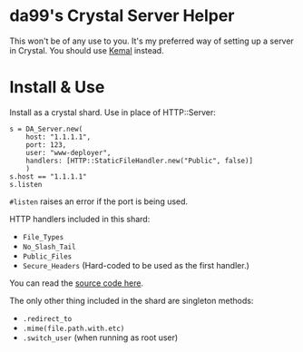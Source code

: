 
da99's Crystal Server Helper
============================

This won't be of any use to you. It's my preferred
way of setting up a server in Crystal. You should
use [Kemal](https://kemalcr.com/) instead.


Install & Use
============

Install as a crystal shard. Use in place of HTTP::Server:

```crystal
s = DA_Server.new(
    host: "1.1.1.1",
    port: 123,
    user: "www-deployer",
    handlers: [HTTP::StaticFileHandler.new("Public", false)]
    )
s.host == "1.1.1.1"
s.listen
```

`#listen` raises an error if the port is being used.

HTTP handlers included in this shard:

- `File_Types`
- `No_Slash_Tail`
- `Public_Files`
- `Secure_Headers` (Hard-coded to be used as the first handler.)

You can read the [source code here](https://github.com/da99/da_server/blob/master/src/da_server/Secure_Headers.cr).

The only other thing included in the shard are singleton methods:

- `.redirect_to`
- `.mime(file.path.with.etc)`
- `.switch_user` (when running as root user)

